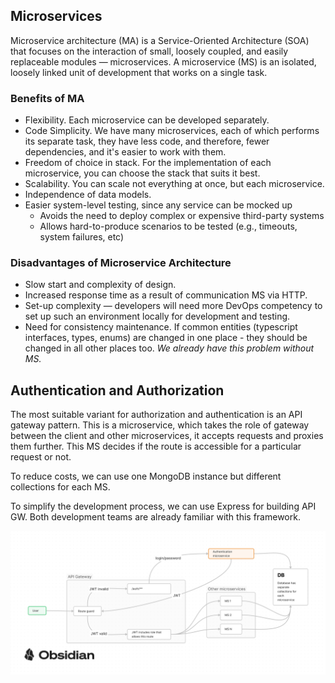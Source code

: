 ## Microservices

Microservice architecture (MA) is a Service-Oriented Architecture (SOA) that focuses on the interaction of small, loosely coupled, and easily replaceable modules — microservices. A microservice (MS) is an isolated, loosely linked unit of development that works on a single task.

### Benefits of MA

- Flexibility. Each microservice can be developed separately.
- Code Simplicity. We have many microservices, each of which performs its separate task, they have less code, and therefore, fewer dependencies, and it's easier to work with them.
- Freedom of choice in stack. For the implementation of each microservice, you can choose the stack that suits it best.
- Scalability. You can scale not everything at once, but each microservice.
- Independence of data models.
- Easier system-level testing, since any service can be mocked up
    - Avoids the need to deploy complex or expensive third-party systems
    - Allows hard-to-produce scenarios to be tested (e.g., timeouts, system failures, etc)

### Disadvantages of Microservice Architecture

- Slow start and complexity of design.
- Increased response time as a result of communication MS via HTTP.
- Set-up complexity — developers will need more DevOps competency to set up such an environment locally for development and testing.
- Need for consistency maintenance. If common entities (typescript interfaces, types, enums) are changed in one place - they should be changed in all other places too. _We already have this problem without MS._

## Authentication and Authorization

The most suitable variant for authorization and authentication is an API gateway pattern. This is a microservice, which takes the role of gateway between the client and other microservices, it accepts requests and proxies them further. This MS decides if the route is accessible for a particular request or not.

To reduce costs, we can use one MongoDB instance but different collections for each MS.

To simplify the development process, we can use Express for building API GW. Both development teams are already familiar with this framework.

![schema](./ms-schema.png)
